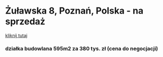 # Żuławska 8, Poznań, Polska - na sprzedaż

[kliknij tutaj](http://żuławska.pl)

### działka budowlana 595m2 za 380 tys. zł (cena do negocjacji)
